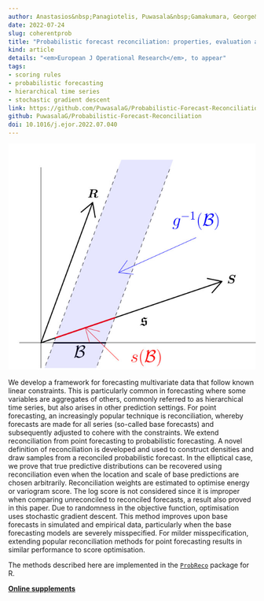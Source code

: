 ```yaml
---
author: Anastasios&nbsp;Panagiotelis, Puwasala&nbsp;Gamakumara, George&nbsp;Athanasopoulos and&nbsp;Rob&nbsp;J&nbsp;Hyndman
date: 2022-07-24
slug: coherentprob
title: "Probabilistic forecast reconciliation: properties, evaluation and score optimisation"
kind: article
details: "<em>European J Operational Research</em>, to appear"
tags:
- scoring rules
- probabilistic forecasting
- hierarchical time series
- stochastic gradient descent
link: https://github.com/PuwasalaG/Probabilistic-Forecast-Reconciliation/raw/master/Paper_EJOR_R1_submitted_latex/ProbabilisticReconciliationR1.pdf
github: PuwasalaG/Probabilistic-Forecast-Reconciliation
doi: 10.1016/j.ejor.2022.07.040
---
```


![](/img/featured.jpg)


We develop a framework for forecasting multivariate data that follow known linear constraints. This is particularly common in forecasting where some variables are aggregates of others, commonly referred to as hierarchical time series, but also arises in other prediction settings. For point forecasting, an increasingly popular technique is reconciliation, whereby forecasts are made for all series (so-called base forecasts) and subsequently adjusted to cohere with the constraints. We extend reconciliation from point forecasting to probabilistic forecasting. A novel definition of reconciliation is developed and used to construct densities and draw samples from a reconciled probabilistic forecast. In the elliptical case, we prove that true predictive distributions can be recovered using reconciliation even when the location and scale of base predictions are chosen arbitrarily. Reconciliation weights are estimated to optimise energy or variogram score. The log score is not considered since it is improper when comparing unreconciled to reconciled forecasts, a result also proved in this paper. Due to randomness in the objective function, optimisation uses stochastic gradient descent. This method improves upon base forecasts in simulated and empirical data, particularly when the base forecasting models are severely misspecified. For milder misspecification, extending popular reconciliation methods for point forecasting results in similar performance to score optimisation.

The methods described here are implemented in the [`ProbReco`](https://github.com/anastasiospanagiotelis/ProbReco) package for R.

[**Online supplements**](https://github.com/PuwasalaG/Probabilistic-Forecast-Reconciliation/)
